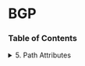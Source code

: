 # BGP
### Table of Contents

<details>
<summary> 5. Path Attributes</summary>

- [Path Attributes](docs/5-path-attributes/5-path-attributes.md)
  - [5.1 Path Attribute Usage](docs/5-path-attributes/5.0-path-attribute-usage.md)
    - [5.1 ORIGIN](docs/5-path-attributes/5.1-origin.md)
    - [5.2 AS_PATH](docs/5-path-attributes/as-path.md)
    - [5.3 NEXT_HOP](docs/5-path-attributes/5.3-next-hop.md)
    - [5.4 MULTI_EXIT_DISC](docs/5-path-attributes/5.4-multi-exit-disc.md)
    - [5.5 LOCAL_PREF](docs/5-path-attributes/5.5-local-pref.md)
    - [5.6 ATOMIC_AGGREGATE](docs/5-path-attributes/5.6-atomic-aggregate.md)
    - [5.7 AGGREGATOR](docs/5-path-attributes/5.7-aggregator.md)


